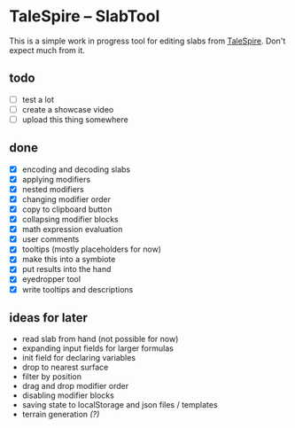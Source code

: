 # TaleSpire – SlabTool

This is a simple work in progress tool for editing slabs from [TaleSpire](https://talespire.com/). Don't expect much from it.

## todo
- [ ] test a lot
- [ ] create a showcase video
- [ ] upload this thing somewhere

## done
- [x] encoding and decoding slabs
- [x] applying modifiers
- [x] nested modifiers
- [x] changing modifier order
- [x] copy to clipboard button
- [x] collapsing modifier blocks
- [x] math expression evaluation
- [x] user comments
- [x] tooltips (mostly placeholders for now)
- [x] make this into a symbiote
- [x] put results into the hand
- [x] eyedropper tool
- [x] write tooltips and descriptions

## ideas for later
- read slab from hand (not possible for now)
- expanding input fields for larger formulas
- init field for declaring variables
- drop to nearest surface
- filter by position
- drag and drop modifier order
- disabling modifier blocks
- saving state to localStorage and json files / templates
- terrain generation *(?)*